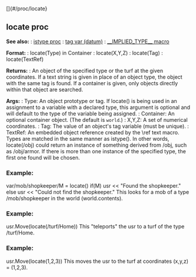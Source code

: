 []{#/proc/locate}
## locate proc
**See also:**
:   [istype proc](#/proc/istype)
:   [tag var (datum)](#/datum/var/tag)
:   [\_\_IMPLIED_TYPE\_\_ macro](#/DM/preprocessor/__IMPLIED_TYPE__)
<!-- -->
**Format:**
:   locate(Type) in Container
:   locate(X,Y,Z)
:   locate(Tag)
:   locate(TextRef)
<!-- -->
**Returns:**
:   An object of the specified type or the turf at the given
    coordinates. If a text string is given in place of an object type,
    the object with the same tag is found. If a container is given, only
    objects directly within that object are searched.
<!-- -->
**Args:**
:   Type: An object prototype or tag. If locate() is being used in an
    assignment to a variable with a declared type, this argument is
    optional and will default to the type of the variable being
    assigned.
:   Container: An optional container object. (The default is `world`.)
:   X,Y,Z: A set of numerical coordinates.
:   Tag: The value of an object\'s tag variable (must be unique).
:   TextRef: An embedded object reference created by the \\ref text
    macro.
Types are matched in the same manner as istype(). In other words,
locate(/obj) could return an instance of something derived from /obj,
such as /obj/armor.
If there is more than one instance of the specified type, the first one
found will be chosen.
### Example:
var/mob/shopkeeper/M = locate() if(M) usr \<\< \"Found the shopkeeper.\"
else usr \<\< \"Could not find the shopkeeper.\"
This looks for a mob of a type /mob/shopkeeper in the world
(world.contents).
### Example:
usr.Move(locate(/turf/Home))
This \"teleports\" the usr to a turf of the type /turf/Home.
### Example:
usr.Move(locate(1,2,3))
This moves the usr to the turf at coordinates (x,y,z) = (1,2,3).